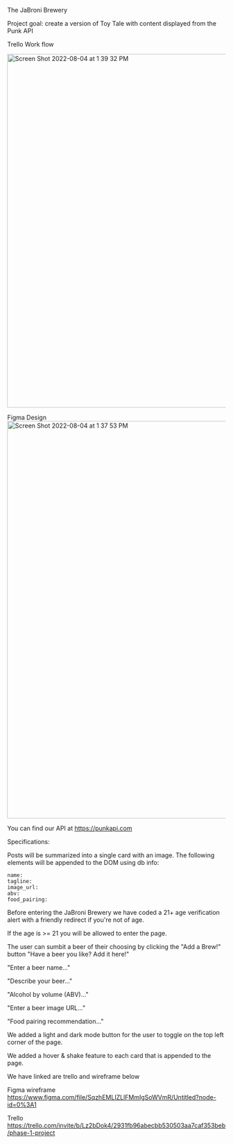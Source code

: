 The JaBroni Brewery

Project goal: create a version of Toy Tale with content displayed from the Punk API

Trello Work flow


<img width="815" alt="Screen Shot 2022-08-04 at 1 39 32 PM" src="https://user-images.githubusercontent.com/108154215/182915730-1ee950b9-170a-4cd7-87c3-5e8b62b3ae10.png">



Figma Design
<img width="916" alt="Screen Shot 2022-08-04 at 1 37 53 PM" src="https://user-images.githubusercontent.com/108154215/182915763-f9373595-6d27-434c-ae37-8cd3c6f1a932.png">



You can find our API at https://punkapi.com

Specifications:

Posts will be summarized into a single card with an image. The following elements will be appended to the DOM using db info:

    name: 
    tagline: 
    image_url: 
    abv: 
    food_pairing:


Before entering the JaBroni Brewery we have coded a 21+ age verification alert with a friendly redirect if you're not of age. 

If the age is >= 21 you will be allowed to enter the page.

The user can sumbit a beer of their choosing by clicking the "Add a Brew!" button
"Have a beer you like? Add it here!"

"Enter a beer name..."

"Describe your beer..."

"Alcohol by volume (ABV)..."

"Enter a beer image URL..."

"Food pairing recommendation..."

We added a light and dark mode button for the user to toggle on the top left corner of the page.

We added a hover & shake feature to each card that is appended to the page.

We have linked are trello and wireframe below

Figma wireframe
https://www.figma.com/file/SqzhEMLIZLlFMmIgSoWVmR/Untitled?node-id=0%3A1

Trello
https://trello.com/invite/b/Lz2bDok4/2931fb96abecbb530503aa7caf353beb/phase-1-project

